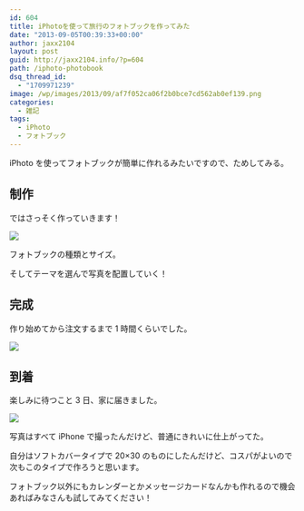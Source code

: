```yaml
---
id: 604
title: iPhotoを使って旅行のフォトブックを作ってみた
date: "2013-09-05T00:39:33+00:00"
author: jaxx2104
layout: post
guid: http://jaxx2104.info/?p=604
path: /iphoto-photobook
dsq_thread_id:
  - "1709971239"
image: /wp/images/2013/09/af7f052ca06f2b0bce7cd562ab0ef139.png
categories:
  - 雑記
tags:
  - iPhoto
  - フォトブック
---
```

iPhoto を使ってフォトブックが簡単に作れるみたいですので、ためしてみる。

## 制作

ではさっそく作っていきます！

<img src="./af7f052ca06f2b0bce7cd562ab0ef139.jpg" />

フォトブックの種類とサイズ。

そしてテーマを選んで写真を配置していく！

<!--more-->

## 完成

作り始めてから注文するまで 1 時間くらいでした。

<img src="./1df25fe547bf86c31fa927aef5463349.jpg" />

## 到着

楽しみに待つこと 3 日、家に届きました。

<img src="./IMG_1417-500x500.jpg" />

写真はすべて iPhone で撮ったんだけど、普通にきれいに仕上がってた。

自分はソフトカバータイプで 20×30 のものにしたんだけど、コスパがよいので次もこのタイプで作ろうと思います。

フォトブック以外にもカレンダーとかメッセージカードなんかも作れるので機会あればみなさんも試してみてください！
